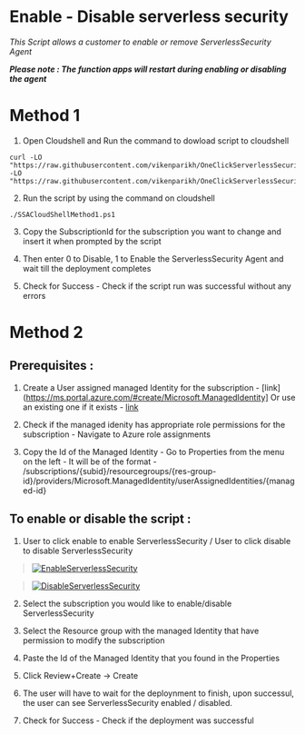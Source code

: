 # Enable - Disable serverless security
*This Script allows a customer to enable or remove ServerlessSecurity Agent*

***Please note : The function apps will restart during enabling or disabling the agent***

# Method 1

1) Open Cloudshell and Run the command to dowload script to cloudshell
```
curl -LO "https://raw.githubusercontent.com/vikenparikh/OneClickServerlessSecurity/policyForScript/SSACloudShellMethod1.ps1" -LO "https://raw.githubusercontent.com/vikenparikh/OneClickServerlessSecurity/policyForScript/Policy.json"
```

2) Run the script by using the command on cloudshell
```
./SSACloudShellMethod1.ps1
```

3) Copy the SubscriptionId for the subscription you want to change and insert it when prompted by the script

4) Then enter 0 to Disable, 1 to Enable the ServerlessSecurity Agent and wait till the deployment completes

5) Check for Success - Check if the script run was successful without any errors

# Method 2

## Prerequisites : 

1) Create a User assigned managed Identity for the subscription - [link](https://ms.portal.azure.com/#create/Microsoft.ManagedIdentity]
Or use an existing one if it exists - [link](https://ms.portal.azure.com/#view/HubsExtension/BrowseResource/resourceType/Microsoft.ManagedIdentity%2FuserAssignedIdentities)

2) Check if the managed idenity has appropriate role permissions for the subscription - Navigate to Azure role assignments

3) Copy the Id of the Managed Identity - Go to Properties from the menu on the left - 
It will be of the format - /subscriptions/{subid}/resourcegroups/{res-group-id}/providers/Microsoft.ManagedIdentity/userAssignedIdentities/{managed-id}

## To enable or disable the script :

1) User to click enable to enable ServerlessSecurity / User to click disable to disable ServerlessSecurity

>[![EnableServerlessSecurity](https://img.shields.io/static/v1?label=enable&message=ServerlessSecurity&color=green)](https://portal.azure.com/#create/Microsoft.Template/uri/https%3A%2F%2Fraw.githubusercontent.com%2Fvikenparikh%2FOneClickServerlessSecurity%2Fmain%2FenableTemplate.json)

>[![DisableServerlessSecurity](https://img.shields.io/static/v1?label=disable&message=ServerlessSecurity&color=red)](https://portal.azure.com/#create/Microsoft.Template/uri/https%3A%2F%2Fraw.githubusercontent.com%2Fvikenparikh%2FOneClickServerlessSecurity%2Fmain%2FdisableTemplate.json)

2) Select the subscription you would like to enable/disable ServerlessSecurity

3) Select the Resource group with the managed Identity that have permission to modify the subscription

4) Paste the Id of the Managed Identity that you found in the Properties

5) Click Review+Create -> Create

6) The user will have to wait for the deploynment to finish, upon successul,
the user can see ServerlessSecurity enabled / disabled.

7) Check for Success - Check if the deployment was successful 
